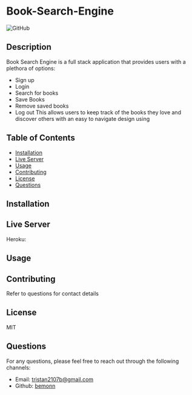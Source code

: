 # Book-Search-Engine

  ![GitHub](https://img.shields.io/badge/license-mit-blue)

## Description

Book Search Engine is a full stack application that provides users with a plethora of options:
- Sign up
- Login
- Search for books
- Save Books
- Remove saved books
- Log out
This allows users to keep track of the books they love and discover others with an easy to navigate design using 


## Table of Contents
- [Installation](#installation)
- [Live Server](#Live-Server)
- [Usage](#usage)
- [Contributing](#contributing)
- [License](#license)
- [Questions](#Questions)
  
## Installation



## Live Server

Heroku: 
  
## Usage


  
## Contributing
  Refer to questions for contact details

  
## License
  MIT

## Questions
For any questions, please feel free to reach out through the following channels:
- Email: tristan2107b@gmail.com
- Github: [bemonn](https://github.com/bemonn)